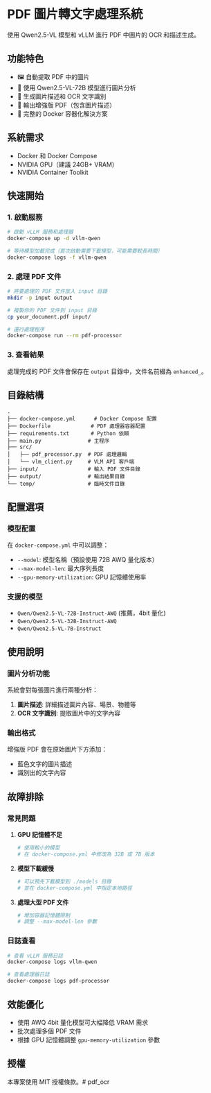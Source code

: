 # PDF 圖片轉文字處理系統

使用 Qwen2.5-VL 模型和 vLLM 進行 PDF 中圖片的 OCR 和描述生成。

## 功能特色

- 🖼️ 自動提取 PDF 中的圖片
- 🤖 使用 Qwen2.5-VL-72B 模型進行圖片分析
- 📝 生成圖片描述和 OCR 文字識別
- 📄 輸出增強版 PDF（包含圖片描述）
- 🐳 完整的 Docker 容器化解決方案

## 系統需求

- Docker 和 Docker Compose
- NVIDIA GPU（建議 24GB+ VRAM）
- NVIDIA Container Toolkit

## 快速開始

### 1. 啟動服務

```bash
# 啟動 vLLM 服務和處理器
docker-compose up -d vllm-qwen

# 等待模型加載完成（首次啟動需要下載模型，可能需要較長時間）
docker-compose logs -f vllm-qwen
```

### 2. 處理 PDF 文件

```bash
# 將要處理的 PDF 文件放入 input 目錄
mkdir -p input output

# 複製你的 PDF 文件到 input 目錄
cp your_document.pdf input/

# 運行處理程序
docker-compose run --rm pdf-processor
```

### 3. 查看結果

處理完成的 PDF 文件會保存在 `output` 目錄中，文件名前綴為 `enhanced_`。

## 目錄結構

```
.
├── docker-compose.yml      # Docker Compose 配置
├── Dockerfile             # PDF 處理器容器配置
├── requirements.txt       # Python 依賴
├── main.py               # 主程序
├── src/
│   ├── pdf_processor.py  # PDF 處理邏輯
│   └── vlm_client.py     # VLM API 客戶端
├── input/                # 輸入 PDF 文件目錄
├── output/               # 輸出結果目錄
└── temp/                 # 臨時文件目錄
```

## 配置選項

### 模型配置

在 `docker-compose.yml` 中可以調整：

- `--model`: 模型名稱（預設使用 72B AWQ 量化版本）
- `--max-model-len`: 最大序列長度
- `--gpu-memory-utilization`: GPU 記憶體使用率

### 支援的模型

- `Qwen/Qwen2.5-VL-72B-Instruct-AWQ` (推薦，4bit 量化)
- `Qwen/Qwen2.5-VL-32B-Instruct-AWQ`
- `Qwen/Qwen2.5-VL-7B-Instruct`

## 使用說明

### 圖片分析功能

系統會對每張圖片進行兩種分析：

1. **圖片描述**: 詳細描述圖片內容、場景、物體等
2. **OCR 文字識別**: 提取圖片中的文字內容

### 輸出格式

增強版 PDF 會在原始圖片下方添加：
- 藍色文字的圖片描述
- 識別出的文字內容

## 故障排除

### 常見問題

1. **GPU 記憶體不足**
   ```bash
   # 使用較小的模型
   # 在 docker-compose.yml 中修改為 32B 或 7B 版本
   ```

2. **模型下載緩慢**
   ```bash
   # 可以預先下載模型到 ./models 目錄
   # 並在 docker-compose.yml 中指定本地路徑
   ```

3. **處理大型 PDF 文件**
   ```bash
   # 增加容器記憶體限制
   # 調整 --max-model-len 參數
   ```

### 日誌查看

```bash
# 查看 vLLM 服務日誌
docker-compose logs vllm-qwen

# 查看處理器日誌
docker-compose logs pdf-processor
```

## 效能優化

- 使用 AWQ 4bit 量化模型可大幅降低 VRAM 需求
- 批次處理多個 PDF 文件
- 根據 GPU 記憶體調整 `gpu-memory-utilization` 參數

## 授權

本專案使用 MIT 授權條款。# pdf_ocr

